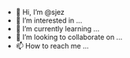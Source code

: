 - 👋 Hi, I’m @sjez
- 👀 I’m interested in ...
- 🌱 I’m currently learning ...
- 💞️ I’m looking to collaborate on ...
- 📫 How to reach me ...

<!---
sjez/sjez is a ✨ special ✨ repository because its `README.md` (this file) appears on your GitHub profile.
You can click the Preview link to take a look at your changes.
--->
